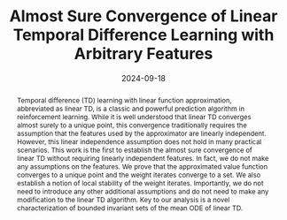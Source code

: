 ---
title: "Almost Sure Convergence of Linear Temporal Difference Learning with Arbitrary Features"
authors: "<b>Jiuqi Wang</b>, Shangtong Zhang"
collection: publications
permalink: /publication/2024-09-18-Linear TD
excerpt:
date: 2024-09-18
venue: 'arXiv'
paperurl: 'https://arxiv.org/abs/2409.12135'
citation:
abstract: "Temporal difference (TD) learning with linear function approximation, abbreviated as linear TD, is a classic and powerful prediction algorithm in reinforcement learning. While it is well understood that linear TD converges almost surely to a unique point, this convergence traditionally requires the assumption that the features used by the approximator are linearly independent. However, this linear independence assumption does not hold in many practical scenarios. This work is the first to establish the almost sure convergence of linear TD without requiring linearly independent features. In fact, we do not make any assumptions on the features. We prove that the approximated value function converges to a unique point and the weight iterates converge to a set. We also establish a notion of local stability of the weight iterates. Importantly, we do not need to introduce any other additional assumptions and do not need to make any modification to the linear TD algorithm. Key to our analysis is a novel characterization of bounded invariant sets of the mean ODE of linear TD."
---